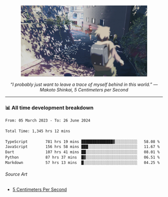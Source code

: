 <p align="center"><img src="asset/header.jpg" width="80%"/></p>
<p align="center"><i>“I probably just want to leave a trace of myself behind in this world.” ― Makoto Shinkai, 5 Centimeters per Second</i></p>

---
<!--
<details>
  <summary>📃 My Resume</summary>

### Education

- 📖 **Computer Science**\
📆 10/2021 - present\
📍 **Thang Long University** - Hoang Mai, Hanoi, Vietnam

### Experience

<img align="right" src="https://img.shields.io/badge/Figma-F24E1E?style=flat&logo=figma&logoColor=white"/>
<img align="right" src="https://img.shields.io/badge/node.js-6DA55F?style=flat&logo=node.js&logoColor=white"/>
<img align="right" src="https://img.shields.io/badge/Next.js-black?style=flat&logo=next.js&logoColor=white"/>
<img align="right" src="https://img.shields.io/badge/TypeScript-007ACC?style=flat&logo=typescript&logoColor=white"/>


- 👨‍💻 **Frontend Web Intern**\
📆 07/2023 - present\
📍 **MQ ICT Solutions** - Hoang Mai, Hanoi, Vietnam
</details> 
-->

### 📊 All time development breakdown

<!--START_SECTION:waka-->

```txt
From: 05 March 2023 - To: 26 June 2024

Total Time: 1,345 hrs 12 mins

TypeScript        781 hrs 19 mins ██████████████▓░░░░░░░░░░   58.08 %
JavaScript        156 hrs 58 mins ███░░░░░░░░░░░░░░░░░░░░░░   11.67 %
Dart              107 hrs 41 mins ██░░░░░░░░░░░░░░░░░░░░░░░   08.01 %
Python            87 hrs 37 mins  █▓░░░░░░░░░░░░░░░░░░░░░░░   06.51 %
Markdown          57 hrs 13 mins  █░░░░░░░░░░░░░░░░░░░░░░░░   04.25 %
```

<!--END_SECTION:waka-->

###### Source Art

-  [5 Centimeters Per Second](https://wallhaven.cc/w/nrowq1)

